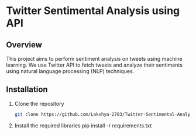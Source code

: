 # Twitter Sentimental Analysis using API

## Overview
This project aims to perform sentiment analysis on tweets using machine learning. We use Twitter API to fetch tweets and analyze their sentiments using natural language processing (NLP) techniques.

## Installation
1. Clone the repository
   ```bash
   git clone https://github.com/Lakshya-2703/Twitter-Sentimental-Analysis-using-API.git
2. Install the required libraries
   pip install -r requirements.txt
